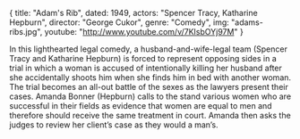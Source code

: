 {
  title: "Adam's Rib",
  dated:  1949,
  actors: "Spencer Tracy, Katharine Hepburn",
  director: "George Cukor",
  genre: "Comedy",
  img: "adams-ribs.jpg",
  youtube: "http://www.youtube.com/v/7KIsbOYj97M"
}

 In this lighthearted legal comedy, a husband-and-wife-legal team (Spencer Tracy and Katharine Hepburn) is forced to represent opposing sides in a trial in which a woman is accused of intentionally killing her husband after she accidentally shoots him when she finds him in bed with another woman. The trial becomes an all-out battle of the sexes as the lawyers present their cases. Amanda Bonner (Hepburn) calls to the stand various women who are successful in their fields as evidence that women are equal to men and therefore should receive the same treatment in court. Amanda then asks the judges to review her client’s case as they would a man’s. 